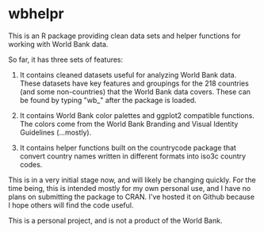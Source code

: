 # wbhelpr

This is an R package providing clean data sets and helper functions for working with World Bank data.   

So far, it has three sets of features:

1) It contains cleaned datasets useful for analyzing World Bank data.  These datasets have key features and groupings for the 218 countries (and some non-countries) that the World Bank data covers.  These can be found by typing "wb_" after the package is loaded.

2) It contains World Bank color palettes and ggplot2 compatible functions.  The colors come from the World Bank Branding and Visual Identity Guidelines (...mostly).   

3) It contains helper functions built on the countrycode package that convert country names written in different formats into iso3c country codes.


This is in a very initial stage now, and will likely be changing quickly.  For the time being, this is intended mostly for my own personal use, and I have no plans on submitting the package to CRAN. I've hosted it on Github because I hope others will find the code useful.

This is a personal project, and is not a product of the World Bank.
